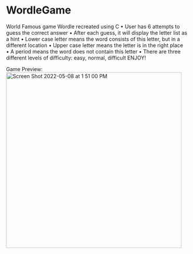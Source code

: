 # WordleGame
World Famous game Wordle recreated using C
• User has 6 attempts to guess the correct answer
• After each guess, it will display the letter list as a hint
  • Lower case letter means the word consists of this letter, but in a different location
  • Upper case letter means the letter is in the right place
  • A period means the word does not contain this letter
• There are three different levels of difficulty: easy, normal, difficult
ENJOY!

Game Preview:
<img width="478" alt="Screen Shot 2022-05-08 at 1 51 00 PM" src="https://user-images.githubusercontent.com/51375432/167309501-6a0a9857-0810-4945-9990-4c1536a8601b.png">
